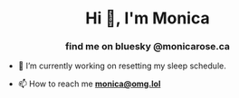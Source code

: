 <h1 align="center">Hi 👋, I'm Monica</h1>
<h3 align="center">find me on bluesky @monicarose.ca</h3>

- 🔭 I’m currently working on resetting my sleep schedule.

- 📫 How to reach me **monica@omg.lol**
